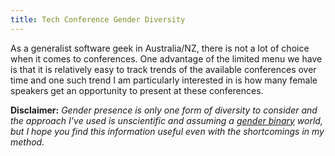 ```yaml
---
title: Tech Conference Gender Diversity
---
```


As a generalist software geek in Australia/NZ, there is not a lot of choice when it comes to conferences. One advantage of the limited menu we have is that it is relatively easy to track trends of the available conferences over time and one such trend I am particularly interested in is how many female speakers get an opportunity to present at these conferences.

**Disclaimer:** _Gender presence is only one form of diversity to consider and the approach I’ve used is unscientific and assuming a [gender binary](https://en.wikipedia.org/wiki/Gender_binary) world, but I hope you find this information useful even with the shortcomings in my method._

